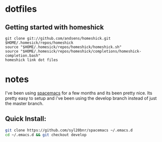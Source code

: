 # dotfiles
## Getting started with homeshick

    git clone git://github.com/andsens/homeshick.git $HOME/.homesick/repos/homeshick
    source "$HOME/.homesick/repos/homeshick/homeshick.sh"
    source "$HOME/.homesick/repos/homeshick/completions/homeshick-completion.bash"
    homeshick link dot files

# notes

I've been using [spacemacs](https://github.com/syl20bnr/spacemacs/) for a few months and its been pretty nice. Its pretty easy to setup and i've been using the develop branch instead of just the master branch.

## Quick Install:

```bash
git clone https://github.com/syl20bnr/spacemacs ~/.emacs.d
cd ~/.emacs.d && git checkout develop
```
